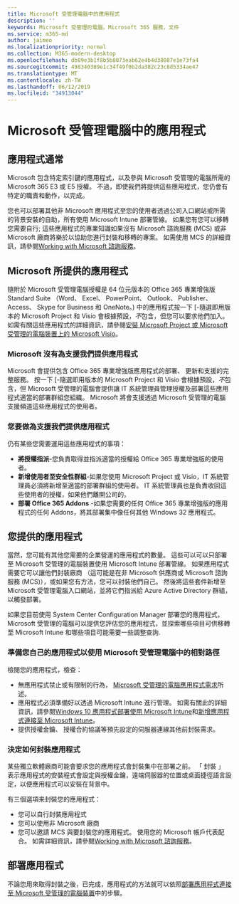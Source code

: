 ```yaml
---
title: Microsoft 受管理電腦中的應用程式
description: ''
keywords: Microsoft 受管理的電腦，Microsoft 365 服務，文件
ms.service: m365-md
author: jaimeo
ms.localizationpriority: normal
ms.collection: M365-modern-desktop
ms.openlocfilehash: db89e3b1f8b5b8073eab62e4b4d38087e1e73fa4
ms.sourcegitcommit: 498340389e1c34f49f0b2da382c23c8d5334ae47
ms.translationtype: MT
ms.contentlocale: zh-TW
ms.lasthandoff: 06/12/2019
ms.locfileid: "34913044"
---
```

# <a name="apps-in-microsoft-managed-desktop"></a>Microsoft 受管理電腦中的應用程式

<!--This topic is the target for 2 "Learn more" links in the Admin Portal (aka.ms/app-overview;app-package); also target for link from Online resources (aka.ms/app-overviewmmd-app-prep) do not delete.-->

<!--Applications: supported/onboard/deployment -->
 
## <a name="apps-generally"></a>應用程式通常

Microsoft 包含特定索引鍵的應用程式，以及參與 Microsoft 受管理的電腦所需的 Microsoft 365 E3 或 E5 授權。 不過，即使我們將提供這些應用程式，您仍會有特定的職責和動作，以完成。

您也可以部署其他非 Microsoft 應用程式至您的使用者透過公司入口網站或所需的背景安裝的自助，所有使用 Microsoft Intune 部署管線。 如果您有您可以移轉您需要自行; 這些應用程式的專業知識如果沒有 Microsoft 諮詢服務 (MCS) 或非 Microsoft 廠商將樂於以協助您進行封裝和移轉的專案。 如需使用 MCS 的詳細資訊，請參閱[Working with Microsoft 諮詢服務](apps-MCS.md)。


## <a name="apps-provided-by-microsoft"></a>Microsoft 所提供的應用程式

隨附於 Microsoft 受管理電腦授權是 64 位元版本的 Office 365 專業增強版 Standard Suite （Word、 Excel、 PowerPoint、 Outlook、 Publisher、 Access、 Skype for Business 和 OneNote。) 中的應用程式按一下 [-隨選即用版本的 Microsoft Project 和 Visio 會根據預設，*不*包含，但您可以要求他們加入。 如需有關這些應用程式的詳細資訊，請參閱[安裝 Microsoft Project 或 Microsoft 受管理的電腦裝置上的 Microsoft Visio](../get-started/project-visio.md)。

### <a name="what-microsoft-does-to-support-the-apps-we-provide"></a>Microsoft 沒有為支援我們提供應用程式

Microsoft 會提供包含 Office 365 專業增強版應用程式的部署、 更新和支援的完整服務。 按一下 [-隨選即用版本的 Microsoft Project 和 Visio 會根據預設，*不*包含，但 Microsoft 受管理的電腦會提供讓 IT 系統管理員管理授權及部署這些應用程式適當的部署群組您組織。 Microsoft 將會支援透過 Microsoft 受管理的電腦支援頻道這些應用程式的使用者。

### <a name="what-you-need-to-do-to-support-the-apps-we-provide"></a>您要做為支援我們提供應用程式

仍有某些您需要運用這些應用程式的事項：

- **將授權指派**-您負責取得並指派適當的授權給 Office 365 專業增強版的使用者。
- **新增使用者至安全性群組**-如果您使用 Microsoft Project 或 Visio，IT 系統管理員必須將新增至適當的部署群組的使用者。 IT 系統管理員也是負責收回這些使用者的授權，如果他們離開公司的。
- **部署 Office 365 Addons** -如果您需要的任何 Office 365 專業增強版的應用程式的任何 Addons，將其部署集中像任何其他 Windows 32 應用程式。 

## <a name="apps-you-provide"></a>您提供的應用程式

當然，您可能有其他您需要的企業營運的應用程式的數量。 這些可以可以只部署至 Microsoft 受管理的電腦裝置使用 Microsoft Intune 部署管線。 如果應用程式需要它可以讓他們封裝廠商 （這可能是在非 Microsoft 供應商或 Microsoft 諮詢服務 (MCS)），或如果您有方法，您可以封裝他們自己。 然後將這些套件新增至 Microsoft 受管理電腦入口網站，並將它們指派給 Azure Active Directory 群組，以觸發部署。 

如果您目前使用 System Center Configuration Manager 部署您的應用程式，Microsoft 受管理的電腦可以提供您評估您的應用程式，並探索哪些項目可供移轉至 Microsoft Intune 和哪些項目可能需要一些調整查詢.


### <a name="preparing-your-own-apps-for-inclusion-in-microsoft-managed-desktop"></a>準備您自己的應用程式以使用 Microsoft 受管理電腦中的相對路徑
檢閱您的應用程式，檢查：

- 無應用程式禁止或有限制的行為， [Microsoft 受管理的電腦應用程式需求](https://aka.ms/app-req)所述。
- 應用程式必須準備好以透過 Microsoft Intune 進行管理。 如需有關此的詳細資訊，請參閱[Windows 10 應用程式部署使用 Microsoft Intune](https://docs.microsoft.com/intune/apps-windows-10-app-deploy)和[新增應用程式連接至 Microsoft Intune](https://docs.microsoft.com/intune/apps-add)。
- 提供授權金鑰、 授權合約協議等預先設定的伺服器連線其他前封裝需求。

### <a name="decide-how-to-package-apps"></a>決定如何封裝應用程式

某些獨立軟體廠商可能會要求您的應用程式會封裝集中在部署之前。 「 封裝 」 表示應用程式的安裝程式會設定與授權金鑰，遠端伺服器的位置或桌面捷徑語言設定，以便應用程式可以安裝在背景中。

有三個選項来封裝您的應用程式： 


- 您可以自行封裝應用程式
- 您可以使用非 Microsoft 廠商
- 您可以邀請 MCS 與要封裝您的應用程式。 使用您的 Microsoft 帳戶代表配合。 如需詳細資訊，請參閱[Working with Microsoft 諮詢服務](apps-MCS.md)。







## <a name="deploying-apps"></a>部署應用程式

不論您用來取得封裝之後，已完成，應用程式的方法就可以依照[部署應用程式連接至 Microsoft 受管理的電腦裝置](../get-started/deploy-apps.md)中的步驟。


